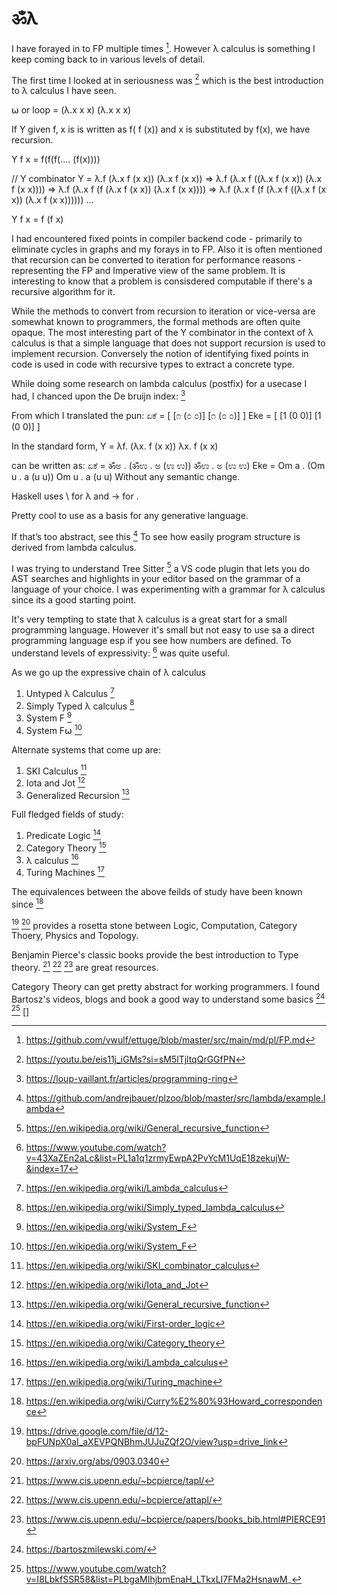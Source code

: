 # ॐλ

I have forayed in to FP multiple times [^19]. However λ calculus is something I keep coming back to in various levels of detail.

The first time I looked at in seriousness was [^1] which is the best introduction to λ calculus I have seen.

⍵ or loop = (λ.x x x) (λ.x x x)

If Y given f, x is is written as f( f (x)) and x is substituted by f(x), we have recursion.

Y f x = f(f(f(.... (f(x))))

//  Y combinator
Y = λ.f (λ.x f (x x)) (λ.x f (x x))
=> λ.f (λ.x f ((λ.x f (x x)) (λ.x f (x x)))) 
=>  λ.f (λ.x f (f (λ.x f (x x)) (λ.x f (x x))))
=> λ.f (λ.x f (f (λ.x f ((λ.x f (x x)) (λ.x f (x x))))))
...

Y f x = f (f x)

I had encountered fixed points in compiler backend code - primarily to eliminate cycles in graphs and my forays in to FP.
Also it is often mentioned that recursion can be converted to iteration for performance reasons - representing the FP and Imperative view of the same problem. It is interesting to know that a problem is consisdered computable if there's a recursive algorithm for it.

While the methods to convert from recursion to iteration or vice-versa are somewhat known to programmers, the formal methods are
often quite opaque. The most interesting part of the Y combinator in the context of λ calculus is that a simple language that does not
support recursion is used to implement recursion. Conversely the notion of identifying fixed points in code is used in code with recursive types
to extract a concrete type.

While doing some research on lambda calculus (postfix) for a usecase I had, I chanced upon the De bruijn index: [^5]

From which I translated the pun:
ಏಕೆ = [ [೧ (೦ ೦)] [೧ (೦ ೦)] ]
Eke = [ [1 (0 0)] [1 (0 0)] ]

In the standard form,
Y = λf. (λx. f (x x)) λx. f (x x)

can be written as:
ಏಕೆ = ॐಅ . (ॐಉ . ಅ (ಉ ಉ)) ॐಉ . ಅ (ಉ ಉ)
Eke = Om a . (Om u . a (u u)) Om u . a (u u)
Without any semantic change.

Haskell uses \ for λ and -> for .

Pretty cool to use as a basis for any generative language.

If that’s too abstract, see this [^2]
To see how easily program structure is derived from lambda calculus.

I was trying to understand Tree Sitter [^8] a VS code plugin that lets you do AST searches and highlights in your editor based on the grammar of a language of your choice. I was experimenting with a grammar for λ calculus since its a good starting point.

It's very tempting to state that λ calculus is a great start for a small programming language.
However it's small but not easy to use sa a direct programming language esp if you see how numbers are defined.
To understand levels of expressivity: [^3] was quite useful.


As we go up the expressive chain of λ calculus 
1. Untyped λ Calculus [^22]
1. Simply Typed λ calculus [^21]
1. System F [^20]
1. System F⍵ [^20]

Alternate systems that come up are:
1. SKI Calculus [^6]
2. Iota and Jot [^7]
3. Generalized Recursion [^8]

Full fledged fields of study:
1. Predicate Logic [^23]
2. Category Theory [^26]
3. λ calculus [^22]
4. Turing Machines [^27]

The equivalences between the above feilds of study have been known since [^28]

[^24] [^25] provides a rosetta stone between Logic, Computation, Category Thoery, Physics and Topology.

Benjamin Pierce's classic books provide the best introduction to Type theory. [^29] [^30] [^31] are great resources.

Category Theory can get pretty abstract for working programmers. I found Bartosz's videos, blogs and book a good way to understand
some basics [^32] [^33] []

[^1]: https://youtu.be/eis11j_iGMs?si=sM5lTjltqQrGGfPN
[^2]: https://github.com/andrejbauer/plzoo/blob/master/src/lambda/example.lambda
[^3]: https://www.youtube.com/watch?v=43XaZEn2aLc&list=PL1a1q1zrmyEwpA2PvYcM1UqE18zekujW-&index=17
[^4]: https://github.com/vwulf/ettuge/blob/master/src/main/md/kannada/Eke.md
[^5]: https://loup-vaillant.fr/articles/programming-ring
[^6]: https://en.wikipedia.org/wiki/SKI_combinator_calculus
[^7]: https://en.wikipedia.org/wiki/Iota_and_Jot
[^8]: https://en.wikipedia.org/wiki/General_recursive_function
[^6]: https://dev.to/dannypsnl/de-bruijn-index-why-and-how-32f6
[^7]: https://cs.stackexchange.com/questions/109954/writing-a-grammar-for-lambda-calculus
[^8]: https://youtu.be/09-9LltqWLY?si=CJ1TbuAjvMGPwUX8
[^10]: https://cs.stackexchange.com/questions/109954/writing-a-grammar-for-lambda-calculus
[^11]: https://www.youtube.com/watch?v=XHiTK4UOIf0
[^19]: https://github.com/vwulf/ettuge/blob/master/src/main/md/pl/FP.md
[^20]: https://en.wikipedia.org/wiki/System_F
[^21]: https://en.wikipedia.org/wiki/Simply_typed_lambda_calculus
[^22]: https://en.wikipedia.org/wiki/Lambda_calculus
[^23]: https://en.wikipedia.org/wiki/First-order_logic
[^24]: https://drive.google.com/file/d/12-bpFUNpX0aI_aXEVPQNBhmJUJuZQf2O/view?usp=drive_link
[^25]: https://arxiv.org/abs/0903.0340
[^26]: https://en.wikipedia.org/wiki/Category_theory
[^27]: https://en.wikipedia.org/wiki/Turing_machine
[^28]: https://en.wikipedia.org/wiki/Curry%E2%80%93Howard_correspondence
[^29]: https://www.cis.upenn.edu/~bcpierce/tapl/
[^30]: https://www.cis.upenn.edu/~bcpierce/attapl/
[^31]: https://www.cis.upenn.edu/~bcpierce/papers/books_bib.html#PIERCE91
[^32]: https://bartoszmilewski.com/
[^33]: https://www.youtube.com/watch?v=I8LbkfSSR58&list=PLbgaMIhjbmEnaH_LTkxLI7FMa2HsnawM_
